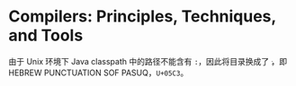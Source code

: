 # Compilers: Principles, Techniques, and Tools

由于 Unix 环境下 Java classpath 中的路径不能含有 `:`，因此将目录换成了 `׃`，即 HEBREW PUNCTUATION SOF PASUQ，`U+05C3`。
